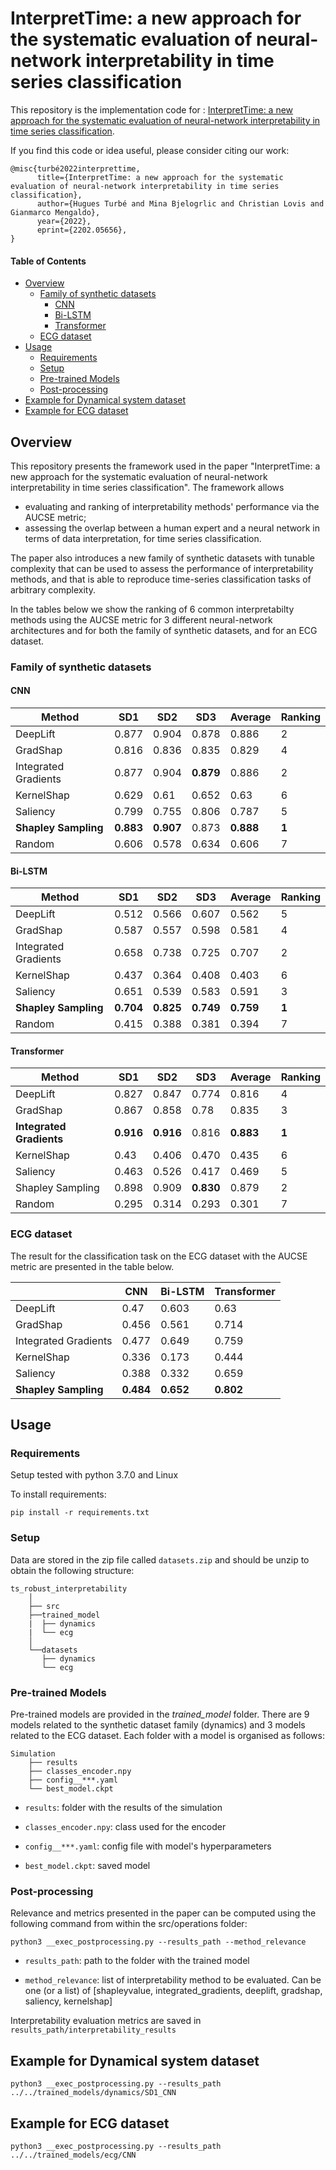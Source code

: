# InterpretTime: a new approach for the systematic evaluation of neural-network interpretability in time series classification

This repository is the implementation code for :
[InterpretTime: a new approach for the systematic evaluation of neural-network interpretability in time series classification](http://arxiv.org/abs/2202.05656).

If you find this code or idea useful, please consider citing our work:

```
@misc{turbé2022interprettime,
      title={InterpretTime: a new approach for the systematic evaluation of neural-network interpretability in time series classification}, 
      author={Hugues Turbé and Mina Bjelogrlic and Christian Lovis and Gianmarco Mengaldo},
      year={2022},
      eprint={2202.05656},
}
```

#### Table of Contents
* [Overview](#overview)
  + [Family of synthetic datasets](#family-of-synthetic-datasets)
    - [CNN](#cnn)
    - [Bi-LSTM](#bi-lstm)
    - [Transformer](#transformer)
  + [ECG dataset](#ecg-dataset)
* [Usage](#usage)
  + [Requirements](#requirements)
  + [Setup](#setup)
  + [Pre-trained Models](#pre-trained-models)
  + [Post-processing](#post-processing)
* [Example for Dynamical system dataset](#example-for-dynamical-system-dataset)
* [Example for ECG dataset](#example-for-ecg-dataset)
  
## Overview

This repository presents the framework used in the paper "InterpretTime: a new approach for the systematic evaluation of neural-network interpretability in time series classification". The framework allows 
- evaluating and ranking of interpretability methods' performance via the AUCSE metric; 
- assessing the overlap between a human expert and a neural network in terms of data interpretation, 
for time series classification. 

The paper also introduces a new family of synthetic datasets with tunable complexity that can be used to assess the performance of interpretability methods, and that is able to reproduce time-series classification tasks of arbitrary complexity. 

In the tables below we show the ranking of 6 common interpretabilty methods using the AUCSE metric for 3 different neural-network architectures and for both the family of synthetic datasets, and for an ECG dataset.


### Family of synthetic datasets

#### CNN

| Method               | SD1        | SD2       | SD3        | Average   | Ranking |
|----------------------|------------|-----------|------------|-----------|---------|
| DeepLift             | 0.877      | 0.904     | 0.878      | 0.886     | 2       |
| GradShap             | 0.816      | 0.836     | 0.835      | 0.829     | 4       |
| Integrated Gradients | 0.877      | 0.904     | **0.879**  | 0.886     | 2       |
| KernelShap           | 0.629      | 0.61      | 0.652      | 0.63      | 6       |
| Saliency             | 0.799      | 0.755     | 0.806      | 0.787     | 5       |
| **Shapley Sampling** | **0.883**  | **0.907** | 0.873      | **0.888** | **1**   |
| Random               | 0.606      | 0.578     | 0.634      | 0.606     | 7       |


#### Bi-LSTM

| Method               | SD1        | SD2       | SD3       | Average   | Ranking |
|----------------------|------------|-----------|-----------|-----------|---------|
| DeepLift             | 0.512      | 0.566     | 0.607     | 0.562     | 5       |
| GradShap             | 0.587      | 0.557     | 0.598     | 0.581     | 4       |
| Integrated Gradients | 0.658      | 0.738     | 0.725     | 0.707     | 2       |
| KernelShap           | 0.437      | 0.364     | 0.408     | 0.403     | 6       |
| Saliency             | 0.651      | 0.539     | 0.583     | 0.591     | 3       |
| **Shapley Sampling** | **0.704**  | **0.825** | **0.749** | **0.759** | **1**   |
| Random               | 0.415      | 0.388     | 0.381     | 0.394     | 7       |

#### Transformer

| Method                   | SD1        | SD2       | SD3       | Average   | Ranking |
|--------------------------|-------     |-------    |-------    |---------  |---------|
| DeepLift                 | 0.827      | 0.847     | 0.774     | 0.816     | 4       |
| GradShap                 | 0.867      | 0.858     | 0.78      | 0.835     | 3       |
| **Integrated Gradients** | **0.916**  | **0.916** | 0.816     | **0.883** | **1**   |
| KernelShap               | 0.43       | 0.406     | 0.470     | 0.435     | 6       |
| Saliency                 | 0.463      | 0.526     | 0.417     | 0.469     | 5       |
| Shapley Sampling         | 0.898      | 0.909     | **0.830** | 0.879     | 2       |
| Random                   | 0.295      | 0.314     | 0.293     | 0.301     | 7       |

### ECG dataset

The result for the classification task on the ECG dataset with the AUCSE metric are presented in the table below.

|                          | CNN        | Bi-LSTM       | Transformer |
|--------------------------|------------|---------------|-------------|
| DeepLift                 | 0.47       | 0.603         | 0.63        |
| GradShap                 | 0.456      | 0.561         | 0.714       |
| Integrated Gradients     | 0.477      | 0.649         | 0.759       |
| KernelShap               | 0.336      | 0.173         | 0.444       |
| Saliency                 | 0.388      | 0.332         | 0.659       |
| **Shapley Sampling**     | **0.484**  | **0.652**     | **0.802**   |

## Usage

### Requirements

Setup tested with python 3.7.0 and Linux

To install requirements:
 
```setup
pip install -r requirements.txt
```

### Setup

Data are stored in the zip file called `datasets.zip` and should be unzip to obtain the following structure:
```
ts_robust_interpretability
    │
    ├── src
    ├──trained_model
    |  ├── dynamics 
    |  └── ecg
    │ 
    └──datasets
       ├── dynamics 
       └── ecg
```

  
### Pre-trained Models

Pre-trained models are provided in the *trained_model* folder. There are 9 models related to the synthetic dataset family (dynamics) and 3 models related to the ECG dataset.
Each folder with a model is organised as follows:
```
Simulation
    ├── results 
    ├── classes_encoder.npy 
    ├── config__***.yaml 
    └── best_model.ckpt
```

-  `results`: folder with the results of the simulation

-  `classes_encoder.npy`: class used for the encoder

-  `config__***.yaml`: config file with model's hyperparameters

-  `best_model.ckpt`: saved model 



### Post-processing

Relevance and metrics presented in the paper can be computed using the following command from within the src/operations folder:

```relevance
python3 __exec_postprocessing.py --results_path --method_relevance
```


-  `results_path`: path to the folder with the trained model

-  `method_relevance`: list of interpretability method to be evaluated. Can be one (or a list) of [shapleyvalue, integrated_gradients, deeplift, gradshap, saliency, kernelshap]

Interpretability evaluation metrics are saved in `results_path/interpretability_results`

## Example for Dynamical system dataset

```relevance
python3 __exec_postprocessing.py --results_path ../../trained_models/dynamics/SD1_CNN
```


## Example for ECG dataset

```relevance
python3 __exec_postprocessing.py --results_path ../../trained_models/ecg/CNN
```
